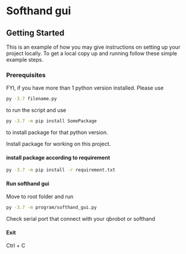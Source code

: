 # Softhand gui
<!-- GETTING STARTED -->
## Getting Started

This is an example of how you may give instructions on setting up your project locally.
To get a local copy up and running follow these simple example steps.

### Prerequisites

FYI, if you have more than 1 python version installed. Please use 
```sh
py -3.7 filename.py
```
to run the script and use
```sh
py -3.7 -m pip install SomePackage
```
to install package for that python version.

Install package for working on this project.
#### install package according to requirement
```sh
py -3.7 -m pip install -r requirement.txt
```

#### Run softhand gui
Move to root folder and run
```sh
py -3.7 -m program/softhand_gui.py
```
Check serial port that connect with your qbrobot or softhand

#### Exit
Ctrl + C
